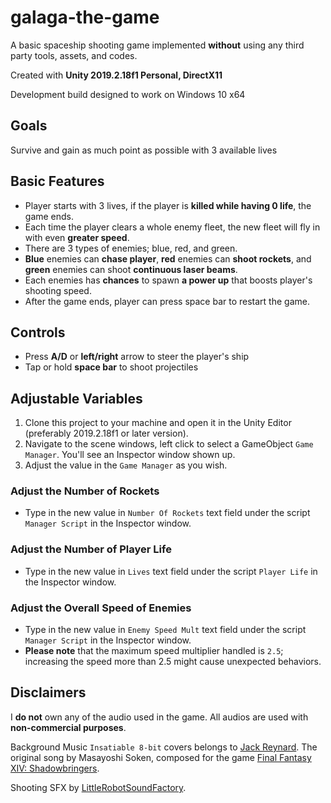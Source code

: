 # galaga-the-game

A basic spaceship shooting game implemented **without** using any third party tools, assets, and codes.

Created with **Unity 2019.2.18f1 Personal, DirectX11**

Development build designed to work on Windows 10 x64

## Goals

Survive and gain as much point as possible with 3 available lives

## Basic Features

- Player starts with 3 lives, if the player is **killed while having 0 life**, the game ends.
- Each time the player clears a whole enemy fleet, the new fleet will fly in with even **greater speed**.
- There are 3 types of enemies; blue, red, and green.
- **Blue** enemies can **chase player**, **red** enemies can **shoot rockets**, and **green** enemies can shoot **continuous laser beams**.
- Each enemies has **chances** to spawn **a power up** that boosts player's shooting speed.
- After the game ends, player can press space bar to restart the game.

## Controls

- Press **A/D** or **left/right** arrow to steer the player's ship
- Tap or hold **space bar** to shoot projectiles

## Adjustable Variables

1. Clone this project to your machine and open it in the Unity Editor (preferably 2019.2.18f1 or later version).
2. Navigate to the scene windows, left click to select a GameObject `Game Manager`. You'll see an Inspector window shown up.
3. Adjust the value in the `Game Manager` as you wish.

### Adjust the Number of Rockets

- Type in the new value in `Number Of Rockets` text field under the script `Manager Script` in the Inspector window.

### Adjust the Number of Player Life

- Type in the new value in `Lives` text field under the script `Player Life` in the Inspector window.

### Adjust the Overall Speed of Enemies

- Type in the new value in `Enemy Speed Mult` text field under the script `Manager Script` in the Inspector window.
- **Please note** that the maximum speed multiplier handled is `2.5`; increasing the speed more than 2.5 might cause unexpected behaviors.

## Disclaimers

I **do not** own any of the audio used in the game. All audios are used with **non-commercial purposes**.

Background Music `Insatiable 8-bit` covers belongs to [Jack Reynard](https://www.youtube.com/watch?v=1imbLyuweec). The original song by Masayoshi Soken, composed for the game [Final Fantasy XIV: Shadowbringers](https://www.finalfantasyxiv.com/).

Shooting SFX by [LittleRobotSoundFactory](https://freesound.org/people/LittleRobotSoundFactory/packs/16681/).